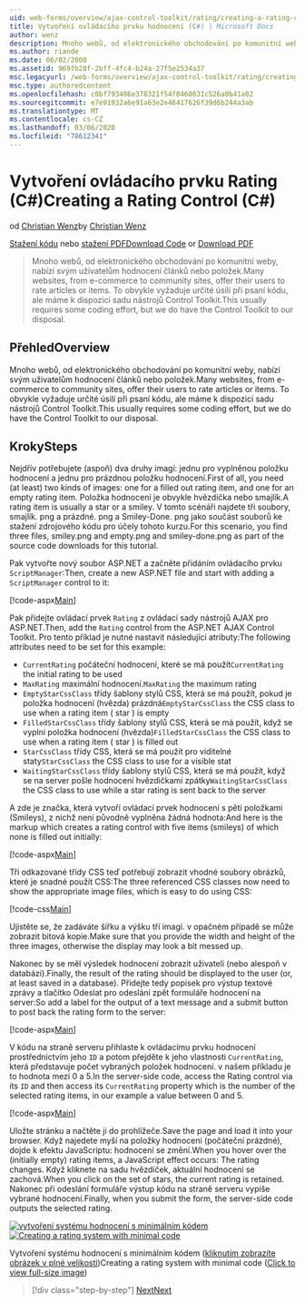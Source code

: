 ```yaml
---
uid: web-forms/overview/ajax-control-toolkit/rating/creating-a-rating-control-cs
title: Vytvoření ovládacího prvku hodnocení (C#) | Microsoft Docs
author: wenz
description: Mnoho webů, od elektronického obchodování po komunitní weby, nabízí svým uživatelům hodnocení článků nebo položek. To obvykle vyžaduje určité úsilí při psaní kódu, ale máme...
ms.author: riande
ms.date: 06/02/2008
ms.assetid: 969fb28f-2bff-4fc4-b24a-27f5e2534a37
msc.legacyurl: /web-forms/overview/ajax-control-toolkit/rating/creating-a-rating-control-cs
msc.type: authoredcontent
ms.openlocfilehash: c0bf793406e378321f54f0460031c526a0b41a02
ms.sourcegitcommit: e7e91932a6e91a63e2e46417626f39d6b244a3ab
ms.translationtype: MT
ms.contentlocale: cs-CZ
ms.lasthandoff: 03/06/2020
ms.locfileid: "78612341"
---
```

# <a name="creating-a-rating-control-c"></a><span data-ttu-id="165c3-104">Vytvoření ovládacího prvku Rating (C#)</span><span class="sxs-lookup"><span data-stu-id="165c3-104">Creating a Rating Control (C#)</span></span>

<span data-ttu-id="165c3-105">od [Christian Wenz](https://github.com/wenz)</span><span class="sxs-lookup"><span data-stu-id="165c3-105">by [Christian Wenz](https://github.com/wenz)</span></span>

<span data-ttu-id="165c3-106">[Stažení kódu](https://download.microsoft.com/download/9/3/f/93f8daea-bebd-4821-833b-95205389c7d0/rating0.cs.zip) nebo [stažení PDF](https://download.microsoft.com/download/2/d/c/2dc10e34-6983-41d4-9c08-f78f5387d32b/rating0CS.pdf)</span><span class="sxs-lookup"><span data-stu-id="165c3-106">[Download Code](https://download.microsoft.com/download/9/3/f/93f8daea-bebd-4821-833b-95205389c7d0/rating0.cs.zip) or [Download PDF](https://download.microsoft.com/download/2/d/c/2dc10e34-6983-41d4-9c08-f78f5387d32b/rating0CS.pdf)</span></span>

> <span data-ttu-id="165c3-107">Mnoho webů, od elektronického obchodování po komunitní weby, nabízí svým uživatelům hodnocení článků nebo položek.</span><span class="sxs-lookup"><span data-stu-id="165c3-107">Many websites, from e-commerce to community sites, offer their users to rate articles or items.</span></span> <span data-ttu-id="165c3-108">To obvykle vyžaduje určité úsilí při psaní kódu, ale máme k dispozici sadu nástrojů Control Toolkit.</span><span class="sxs-lookup"><span data-stu-id="165c3-108">This usually requires some coding effort, but we do have the Control Toolkit to our disposal.</span></span>

## <a name="overview"></a><span data-ttu-id="165c3-109">Přehled</span><span class="sxs-lookup"><span data-stu-id="165c3-109">Overview</span></span>

<span data-ttu-id="165c3-110">Mnoho webů, od elektronického obchodování po komunitní weby, nabízí svým uživatelům hodnocení článků nebo položek.</span><span class="sxs-lookup"><span data-stu-id="165c3-110">Many websites, from e-commerce to community sites, offer their users to rate articles or items.</span></span> <span data-ttu-id="165c3-111">To obvykle vyžaduje určité úsilí při psaní kódu, ale máme k dispozici sadu nástrojů Control Toolkit.</span><span class="sxs-lookup"><span data-stu-id="165c3-111">This usually requires some coding effort, but we do have the Control Toolkit to our disposal.</span></span>

## <a name="steps"></a><span data-ttu-id="165c3-112">Kroky</span><span class="sxs-lookup"><span data-stu-id="165c3-112">Steps</span></span>

<span data-ttu-id="165c3-113">Nejdřív potřebujete (aspoň) dva druhy imagí: jednu pro vyplněnou položku hodnocení a jednu pro prázdnou položku hodnocení.</span><span class="sxs-lookup"><span data-stu-id="165c3-113">First of all, you need (at least) two kinds of images: one for a filled out rating item, and one for an empty rating item.</span></span> <span data-ttu-id="165c3-114">Položka hodnocení je obvykle hvězdička nebo smajlík.</span><span class="sxs-lookup"><span data-stu-id="165c3-114">A rating item is usually a star or a smiley.</span></span> <span data-ttu-id="165c3-115">V tomto scénáři najdete tři soubory, smajlík. png a prázdné. png a Smiley-Done. png jako součást souborů ke stažení zdrojového kódu pro účely tohoto kurzu.</span><span class="sxs-lookup"><span data-stu-id="165c3-115">For this scenario, you find three files, smiley.png and empty.png and smiley-done.png as part of the source code downloads for this tutorial.</span></span>

<span data-ttu-id="165c3-116">Pak vytvořte nový soubor ASP.NET a začněte přidáním ovládacího prvku `ScriptManager`:</span><span class="sxs-lookup"><span data-stu-id="165c3-116">Then, create a new ASP.NET file and start with adding a `ScriptManager` control to it:</span></span>

[!code-aspx[Main](creating-a-rating-control-cs/samples/sample1.aspx)]

<span data-ttu-id="165c3-117">Pak přidejte ovládací prvek `Rating` z ovládací sady nástrojů AJAX pro ASP.NET.</span><span class="sxs-lookup"><span data-stu-id="165c3-117">Then, add the `Rating` control from the ASP.NET AJAX Control Toolkit.</span></span> <span data-ttu-id="165c3-118">Pro tento příklad je nutné nastavit následující atributy:</span><span class="sxs-lookup"><span data-stu-id="165c3-118">The following attributes need to be set for this example:</span></span>

- <span data-ttu-id="165c3-119">`CurrentRating` počáteční hodnocení, které se má použít</span><span class="sxs-lookup"><span data-stu-id="165c3-119">`CurrentRating` the initial rating to be used</span></span>
- <span data-ttu-id="165c3-120">`MaxRating` maximální hodnocení.</span><span class="sxs-lookup"><span data-stu-id="165c3-120">`MaxRating` the maximum rating</span></span>
- <span data-ttu-id="165c3-121">`EmptyStarCssClass` třídy šablony stylů CSS, která se má použít, pokud je položka hodnocení (hvězda) prázdná</span><span class="sxs-lookup"><span data-stu-id="165c3-121">`EmptyStarCssClass` the CSS class to use when a rating item ( star ) is empty</span></span>
- <span data-ttu-id="165c3-122">`FilledStarCssClass` třídy šablony stylů CSS, která se má použít, když se vyplní položka hodnocení (hvězda)</span><span class="sxs-lookup"><span data-stu-id="165c3-122">`FilledStarCssClass` the CSS class to use when a rating item ( star ) is filled out</span></span>
- <span data-ttu-id="165c3-123">`StarCssClass` třídy CSS, která se má použít pro viditelné staty</span><span class="sxs-lookup"><span data-stu-id="165c3-123">`StarCssClass` the CSS class to use for a visible stat</span></span>
- <span data-ttu-id="165c3-124">`WaitingStarCssClass` třídy šablony stylů CSS, která se má použít, když se na server pošle hodnocení hvězdičkami zpátky</span><span class="sxs-lookup"><span data-stu-id="165c3-124">`WaitingStarCssClass` the CSS class to use while a star rating is sent back to the server</span></span>

<span data-ttu-id="165c3-125">A zde je značka, která vytvoří ovládací prvek hodnocení s pěti položkami (Smileys), z nichž není původně vyplněna žádná hodnota:</span><span class="sxs-lookup"><span data-stu-id="165c3-125">And here is the markup which creates a rating control with five items (smileys) of which none is filled out initially:</span></span>

[!code-aspx[Main](creating-a-rating-control-cs/samples/sample2.aspx)]

<span data-ttu-id="165c3-126">Tři odkazované třídy CSS teď potřebují zobrazit vhodné soubory obrázků, které je snadné použít CSS:</span><span class="sxs-lookup"><span data-stu-id="165c3-126">The three referenced CSS classes now need to show the appropriate image files, which is easy to do using CSS:</span></span>

[!code-css[Main](creating-a-rating-control-cs/samples/sample3.css)]

<span data-ttu-id="165c3-127">Ujistěte se, že zadáváte šířku a výšku tří imagí. v opačném případě se může zobrazit bitová kopie.</span><span class="sxs-lookup"><span data-stu-id="165c3-127">Make sure that you provide the width and height of the three images, otherwise the display may look a bit messed up.</span></span>

<span data-ttu-id="165c3-128">Nakonec by se měl výsledek hodnocení zobrazit uživateli (nebo alespoň v databázi).</span><span class="sxs-lookup"><span data-stu-id="165c3-128">Finally, the result of the rating should be displayed to the user (or, at least saved in a database).</span></span> <span data-ttu-id="165c3-129">Přidejte tedy popisek pro výstup textové zprávy a tlačítko Odeslat pro odeslání zpět formuláře hodnocení na server:</span><span class="sxs-lookup"><span data-stu-id="165c3-129">So add a label for the output of a text message and a submit button to post back the rating form to the server:</span></span>

[!code-aspx[Main](creating-a-rating-control-cs/samples/sample4.aspx)]

<span data-ttu-id="165c3-130">V kódu na straně serveru přihlaste k ovládacímu prvku hodnocení prostřednictvím jeho `ID` a potom přejděte k jeho vlastnosti `CurrentRating`, která představuje počet vybraných položek hodnocení. v našem příkladu je to hodnota mezi 0 a 5.</span><span class="sxs-lookup"><span data-stu-id="165c3-130">In the server-side code, access the Rating control via its `ID` and then access its `CurrentRating` property which is the number of the selected rating items, in our example a value between 0 and 5.</span></span>

[!code-aspx[Main](creating-a-rating-control-cs/samples/sample5.aspx)]

<span data-ttu-id="165c3-131">Uložte stránku a načtěte ji do prohlížeče.</span><span class="sxs-lookup"><span data-stu-id="165c3-131">Save the page and load it into your browser.</span></span> <span data-ttu-id="165c3-132">Když najedete myší na položky hodnocení (počáteční prázdné), dojde k efektu JavaScriptu: hodnocení se změní.</span><span class="sxs-lookup"><span data-stu-id="165c3-132">When you hover over the (initially empty) rating items, a JavaScript effect occurs: The rating changes.</span></span> <span data-ttu-id="165c3-133">Když kliknete na sadu hvězdiček, aktuální hodnocení se zachová.</span><span class="sxs-lookup"><span data-stu-id="165c3-133">When you click on the set of stars, the current rating is retained.</span></span> <span data-ttu-id="165c3-134">Nakonec při odeslání formuláře výstup kódu na straně serveru vypíše vybrané hodnocení.</span><span class="sxs-lookup"><span data-stu-id="165c3-134">Finally, when you submit the form, the server-side code outputs the selected rating.</span></span>

<span data-ttu-id="165c3-135">[![vytvoření systému hodnocení s minimálním kódem](creating-a-rating-control-cs/_static/image2.png)](creating-a-rating-control-cs/_static/image1.png)</span><span class="sxs-lookup"><span data-stu-id="165c3-135">[![Creating a rating system with minimal code](creating-a-rating-control-cs/_static/image2.png)](creating-a-rating-control-cs/_static/image1.png)</span></span>

<span data-ttu-id="165c3-136">Vytvoření systému hodnocení s minimálním kódem ([kliknutím zobrazíte obrázek v plné velikosti](creating-a-rating-control-cs/_static/image3.png))</span><span class="sxs-lookup"><span data-stu-id="165c3-136">Creating a rating system with minimal code ([Click to view full-size image](creating-a-rating-control-cs/_static/image3.png))</span></span>

> [!div class="step-by-step"]
> [<span data-ttu-id="165c3-137">Next</span><span class="sxs-lookup"><span data-stu-id="165c3-137">Next</span></span>](creating-a-rating-control-vb.md)

